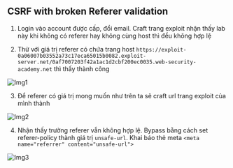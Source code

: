 ## CSRF with broken Referer validation

1. Login vào account được cấp, đổi email. Craft trang exploit nhận thấy lab này khi không có referer hay không cùng host thì đều không hợp lệ

2. Thử với giá trị referer có chứa trang host ``https://exploit-0a06007b03552a73c17eca65015b0082.exploit-server.net/0af7007203f42a1ac1d2cbf200ec0035.web-security-academy.net`` thì thấy thành công

![Img1](\asset/../img/detect.png)

3. Để referer có giá trị mong muốn như trên ta sẽ craft url trang exploit của mình thành 

![Img2](\asset/../img/craft_url.png)

4. Nhận thấy trường referer vẫn không hợp lệ. Bypass bằng cách set referer-policy thành giá trị `unsafe-url`. Khai báo thẻ meta `<meta name="referrer" content="unsafe-url">`

![Img3](\asset/../img/done.png)
